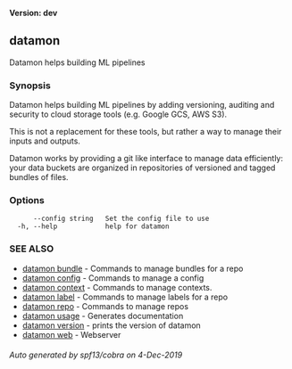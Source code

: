 **Version: dev**

## datamon

Datamon helps building ML pipelines

### Synopsis

Datamon helps building ML pipelines by adding versioning, auditing and security to cloud storage tools
(e.g. Google GCS, AWS S3).

This is not a replacement for these tools, but rather a way to manage their inputs and outputs.

Datamon works by providing a git like interface to manage data efficiently:
your data buckets are organized in repositories of versioned and tagged bundles of files.


### Options

```
      --config string   Set the config file to use
  -h, --help            help for datamon
```

### SEE ALSO

* [datamon bundle](datamon_bundle.md)	 - Commands to manage bundles for a repo
* [datamon config](datamon_config.md)	 - Commands to manage a config
* [datamon context](datamon_context.md)	 - Commands to manage contexts.
* [datamon label](datamon_label.md)	 - Commands to manage labels for a repo
* [datamon repo](datamon_repo.md)	 - Commands to manage repos
* [datamon usage](datamon_usage.md)	 - Generates documentation
* [datamon version](datamon_version.md)	 - prints the version of datamon
* [datamon web](datamon_web.md)	 - Webserver

###### Auto generated by spf13/cobra on 4-Dec-2019
